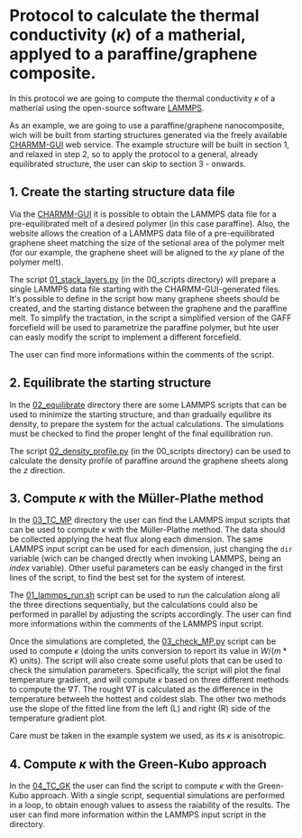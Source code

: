 # Protocol to calculate the thermal conductivity ($\kappa$) of a matherial, applyed to a paraffine/graphene composite.


In this protocol we are going to compute the thermal conductivity $\kappa$ of a matherial using the open-source software [LAMMPS](https://www.lammps.org/).

As an example, we are going to use a paraffine/graphene nanocomposite, wich will be built from starting structures generated via the freely available [CHARMM-GUI](https://charmm-gui.org/) web service. The example structure will be built in section 1, and relaxed in step 2, so to apply the protocol to a general, already equilibrated structure, the user can skip to section 3 - onwards.

## 1. Create the starting structure data file

Via the [CHARMM-GUI](https://charmm-gui.org/) it is possible to obtain the LAMMPS data file for a pre-equilibrated melt of a desired polymer (in this case paraffine). Also, the website allows the creation of a LAMMPS data file of a pre-equilibrated graphene sheet matching the size of the setional area of the polymer melt (for our example, the graphene sheet will be aligned to the _xy_ plane of the polymer melt).

The script [01_stack_layers.py](00_scripts/01_stack_layers.py) (in the 00_scripts directory) will prepare a single LAMMPS data file starting with the CHARMM-GUI-generated files. It's possible to define in the script how many graphene sheets should be created, and the starting distance between the graphene and the paraffine melt. To simplify the tractation, in the script a simplified version of the GAFF forcefield will be used to parametrize the paraffine polymer, but hte user can easly modify the script to implement a different forcefield.

The user can find more informations within the comments of the script.

## 2. Equilibrate the starting structure

In the [02_equilibrate](02_equilibrate) directory there  are some LAMMPS scripts that can be used to minimize the starting structure, and than gradually equilibre its density, to prepare the system for the actual calculations. The simulations must be checked to find the proper lenght of the final equilibration run. 

The script [02_density_profile.py](00_scripts/02_density_profile.py) (in the 00_scripts directory) can be used to calculate the density profile of paraffine around the graphene sheets along the _z_ direction. 

## 3. Compute $\kappa$ with the Müller-Plathe method

In the [03_TC_MP](03_TC_MP) directory the user can find the LAMMPS imput scripts that can be used to compute $\kappa$ with the Müller-Plathe method. The data should be collected applying the heat flux along each dimension. The same LAMMPS input script can be used for each dimension, just changing the `dir` variable (wich can be changed drectly when invoking LAMMPS, being an _index_ variable). Other useful parameters can be easly changed in the first lines of the script, to find the best set for the system of interest.

The [01_lammps_run.sh](03_TC_MP/01_lammps_run.sh) script can be used to run the calculation along all the three directions sequentially, but the calculations could also be performed in parallel by adjusting the scripts accordingly. The user can find more informations within the comments of the LAMMPS input script.

Once the simulations are completed, the [03_check_MP.py](00_scripts/03_check_MP.py) script can be used to compute $\kappa$ (doing the units conversion to report its value in $W/(m*K)$ units). The script will also create some useful plots that can be used to check the simulation parameters. Specifically, the script will plot the final temperature gradient, and will compute $\kappa$ based on three different methods to compute the $\nabla T$. The rought $\nabla T$ is calculated as the difference in the temperature betweeh the hottest and coldest slab. The other two methods use the slope of the fitted line from the left (L) and right (R) side of the temperature gradient plot.

Care must be taken in the example system we used, as its $\kappa$ is anisotropic.

## 4. Compute $\kappa$ with the Green-Kubo approach

In the [04_TC_GK](04_TC_GK) the user can find the script to compute $\kappa$ with the Green-Kubo approach. With a single script, sequential simulations are performed in a loop, to obtain enough values to assess the raiability of the results.
The user can find more information within the LAMMPS input script in  the directory.


